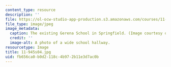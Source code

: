 ```yaml
---
content_type: resource
description: ''
file: https://ol-ocw-studio-app-production.s3.amazonaws.com/courses/11-945-springfield-studio-spring-2004/fb656ca0b0d2118c4b972b11e3d7ac0b_11-945s04.jpg
file_type: image/jpeg
image_metadata:
  caption: The existing Gerena School in Springfield. (Image courtesy of the studio.)
  credit: ''
  image-alt: A photo of a wide school hallway.
resourcetype: Image
title: 11-945s04.jpg
uid: fb656ca0-b0d2-118c-4b97-2b11e3d7ac0b
---
```


